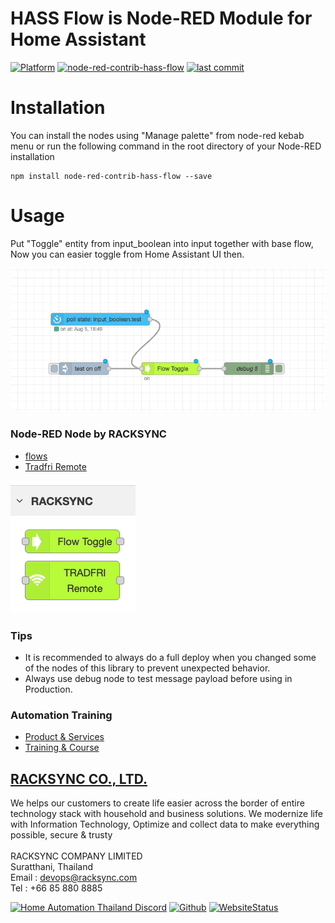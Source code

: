 # HASS Flow is Node-RED Module for Home Assistant

[![Platform](https://img.shields.io/badge/platform-Node--RED-red)](https://nodered.org)
[![node-red-contrib-hass-flow](https://img.shields.io/github/v/release/racksync/node-red-contrib-hass-flow)](https://github.com/racksync/node-red-contrib-hass-flow/releases) [![last commit](https://img.shields.io/github/last-commit/racksync/node-red-contrib-hass-flow)](https://github.com/racksync/node-red-contrib-hass-flow/commit/)

# Installation

You can install the nodes using "Manage palette" from node-red kebab menu or run the following command in the root directory of your Node-RED installation

```
npm install node-red-contrib-hass-flow --save
```

# Usage

Put "Toggle" entity from input_boolean into input together with base flow, Now you can easier toggle from Home Assistant UI then.

![racksync-screenshot](https://github.com/racksync/node-red-contrib-hass-flow/blob/main/images/screenshot.png?raw=true)

### Node-RED Node by RACKSYNC
- [flows](https://flows.nodered.org/node/@racksync/node-red-contrib-hass-flow)
- [Tradfri Remote](https://flows.nodered.org/node/@racksync/node-red-contrib-hass-tradfri-remote)

![racksync-node](https://github.com/racksync/node-red-contrib-hass-tradfri-remote/blob/main/images/nodes.png?raw=true)

### Tips

- It is recommended to always do a full deploy when you changed some of the nodes of this library to prevent unexpected behavior.
- Always use debug node to test message payload before using in Production.

### Automation Training

- [Product & Services](http://racksync.com)
- [Training & Course](https://facebook.com/racksync)

## [RACKSYNC CO., LTD.](https://racksync.com)

We helps our customers to create life easier across the border of entire technology stack with household and business solutions. We modernize life with Information Technology, Optimize and collect data to make everything possible, secure & trusty
\
\
RACKSYNC COMPANY LIMITED \
Suratthani, Thailand \
Email : devops@racksync.com \
Tel : +66 85 880 8885 

[![Home Automation Thailand Discord](https://img.shields.io/discord/986181205504438345?style=for-the-badge)](https://discord.gg/Wc5CwnWkp4) [![Github](https://img.shields.io/github/followers/racksync?style=for-the-badge)](https://github.com/racksync) 
[![WebsiteStatus](https://img.shields.io/website?down_color=grey&down_message=Offline&style=for-the-badge&up_color=green&up_message=Online&url=https%3A%2F%2Fracksync.com)](https://racksync.com)
